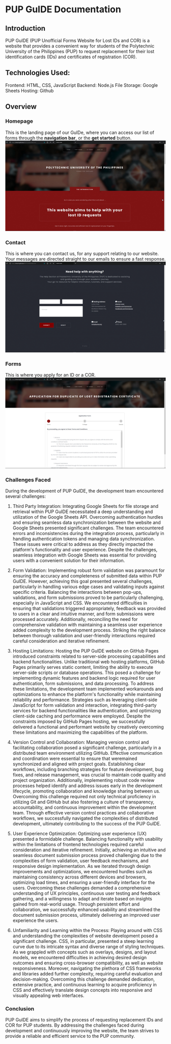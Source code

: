 # PUP GuIDE Documentation

## Introduction
PUP GuIDE (PUP Unofficial Forms Website for Lost IDs and COR) is a website that provides a convenient way for students of the Polytechnic University of the Philippines (PUP) to request replacement for their lost identification cards (IDs) and certificates of registration (COR).

## Technologies Used:

Frontend: HTML, CSS, JavaScript
Backend: Node.js
File Storage: Google Sheets
Hosting: Github

## Overview
### Homepage
This is the landing page of our GuIDe, where you can access our list of forms through the **navigation bar**, or the **get started** button.
![Alt text](images/homepage.jpg)

### Contact
This is where you can contact us, for any support relating to our website. Your messages are directed straight to our emails to ensure a fast response.
![Alt text](images/contact.png)

### Forms
This is where you apply for an ID or a COR.
![Alt text](images/forms.png)

### Challenges Faced
During the development of PUP GuIDE, the development team encountered several challenges:

1. Third Party Integration: Integrating Google Sheets for file storage and retrieval within PUP GuIDE necessitated a deep understanding and utilization of the Google Sheets API. Overcoming authentication hurdles and ensuring seamless data synchronization between the website and Google Sheets presented significant challenges. The team encountered errors and inconsistencies during the integration process, particularly in handling authentication tokens and managing data synchronization. These issues were critical to address as they directly impacted the platform's functionality and user experience. Despite the challenges, seamless integration with Google Sheets was essential for providing users with a convenient solution for their information.

2. Form Validation: Implementing robust form validation was paramount for ensuring the accuracy and completeness of submitted data within PUP GuIDE. However, achieving this goal presented several challenges, particularly in handling various edge cases and validating inputs against specific criteria. Balancing the interactions between pop-ups, validations, and form submissions proved to be particularly challenging, especially in JavaScript and CSS. We encountered difficulties in ensuring that validations triggered appropriately, feedback was provided to users in a clear and intuitive manner, and form submissions were processed accurately. Additionally, reconciling the need for comprehensive validation with maintaining a seamless user experience added complexity to the development process. Striking the right balance between thorough validation and user-friendly interactions required careful consideration and iterative refinement.

3. Hosting Limitations: Hosting the PUP GuIDE website on GitHub Pages introduced constraints related to server-side processing capabilities and backend functionalities. Unlike traditional web hosting platforms, GitHub Pages primarily serves static content, limiting the ability to execute server-side scripts or database operations. This posed a challenge for implementing dynamic features and backend logic required for user authentication, form submissions, and data processing. To address these limitations, the development team implemented workarounds and optimizations to enhance the platform's functionality while maintaining reliability and performance. Strategies such as leveraging client-side JavaScript for form validation and interaction, integrating third-party services for backend functionalities like authentication, and optimizing client-side caching and performance were employed. Despite the constraints imposed by GitHub Pages hosting, we successfully delivered a functional and performant website by creatively overcoming these limitations and maximizing the capabilities of the platform.

4. Version Control and Collaboration: Managing version control and facilitating collaboration posed a significant challenge, particularly in a distributed team environment utilizing GitHub. Effective communication and coordination were essential to ensure that weremained synchronized and aligned with project goals. Establishing clear workflows, including branching strategies for feature development, bug fixes, and release management, was crucial to maintain code quality and project organization. Additionally, implementing robust code review processes helped identify and address issues early in the development lifecycle, promoting collaboration and knowledge sharing between us. Overcoming this challenge required not only technical proficiency in utilizing Git and GitHub but also fostering a culture of transparency, accountability, and continuous improvement within the development team. Through effective version control practices and collaborative workflows, we successfully navigated the complexities of distributed development, ultimately contributing to the success of the PUP GuIDE.

5. User Experience Optimization: Optimizing user experience (UX) presented a formidable challenge. Balancing functionality with usability within the limitations of frontend technologies required careful consideration and iterative refinement. Initially, achieving an intuitive and seamless document submission process proved challenging due to the complexities of form validation, user feedback mechanisms, and responsive design implementation. As we iterated through design improvements and optimizations, we encountered hurdles such as maintaining consistency across different devices and browsers, optimizing load times, and ensuring a user-friendly interface for the users. Overcoming these challenges demanded a comprehensive understanding of UX principles, continuous user testing and feedback gathering, and a willingness to adapt and iterate based on insights gained from real-world usage. Through persistent effort and collaboration, we successfully enhanced usability and streamlined the document submission process, ultimately delivering an improved user experience the users.

6. Unfamiliarity and Learning within the Process: Playing around with CSS and understanding the complexities of website development posed a significant challenge. CSS, in particular, presented a steep learning curve due to its intricate syntax and diverse range of styling techniques. As we grappled with concepts such as overlays, designs, and layout models, we encountered difficulties in achieving desired design outcomes and ensuring cross-browser compatibility, as well as website responsiveness. Moreover, navigating the plethora of CSS frameworks and libraries added further complexity, requiring careful evaluation and decision-making. Overcoming this challenge demanded dedication, extensive practice, and continuous learning to acquire proficiency in CSS and effectively translate design concepts into responsive and visually appealing web interfaces.


### Conclusion
PUP GuIDE aims to simplify the process of requesting replacement IDs and COR for PUP students. By addressing the challenges faced during development and continuously improving the website, the team strives to provide a reliable and efficient service to the PUP community.
